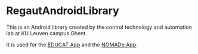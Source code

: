 # RegautAndroidLibrary

This is an Android library created by the control technology and automation lab at KU Leuven campus Ghent.

It is used for the [EDUCAT App](https://github.com/MathieuT-dot/EDUCATApp) and the [NOMADe App](https://github.com/MathieuT-dot/NOMADeApp).
